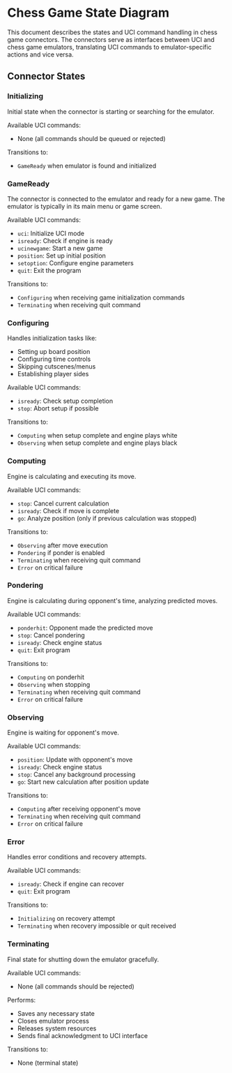 # Chess Game State Diagram

This document describes the states and UCI command handling in chess game connectors. The connectors serve as interfaces between UCI and chess game emulators, translating UCI commands to emulator-specific actions and vice versa.

## Connector States

### Initializing

Initial state when the connector is starting or searching for the emulator.

Available UCI commands:

- None (all commands should be queued or rejected)

Transitions to:

- `GameReady` when emulator is found and initialized

### GameReady

The connector is connected to the emulator and ready for a new game. The emulator is typically in its main menu or game screen.

Available UCI commands:

- `uci`: Initialize UCI mode
- `isready`: Check if engine is ready
- `ucinewgame`: Start a new game
- `position`: Set up initial position
- `setoption`: Configure engine parameters
- `quit`: Exit the program

Transitions to:

- `Configuring` when receiving game initialization commands
- `Terminating` when receiving quit command

### Configuring

Handles initialization tasks like:

- Setting up board position
- Configuring time controls
- Skipping cutscenes/menus
- Establishing player sides

Available UCI commands:

- `isready`: Check setup completion
- `stop`: Abort setup if possible

Transitions to:

- `Computing` when setup complete and engine plays white
- `Observing` when setup complete and engine plays black

### Computing

Engine is calculating and executing its move.

Available UCI commands:

- `stop`: Cancel current calculation
- `isready`: Check if move is complete
- `go`: Analyze position (only if previous calculation was stopped)

Transitions to:

- `Observing` after move execution
- `Pondering` if ponder is enabled
- `Terminating` when receiving quit command
- `Error` on critical failure

### Pondering

Engine is calculating during opponent's time, analyzing predicted moves.

Available UCI commands:

- `ponderhit`: Opponent made the predicted move
- `stop`: Cancel pondering
- `isready`: Check engine status
- `quit`: Exit program

Transitions to:

- `Computing` on ponderhit
- `Observing` when stopping
- `Terminating` when receiving quit command
- `Error` on critical failure

### Observing

Engine is waiting for opponent's move.

Available UCI commands:

- `position`: Update with opponent's move
- `isready`: Check engine status
- `stop`: Cancel any background processing
- `go`: Start new calculation after position update

Transitions to:

- `Computing` after receiving opponent's move
- `Terminating` when receiving quit command
- `Error` on critical failure

### Error

Handles error conditions and recovery attempts.

Available UCI commands:

- `isready`: Check if engine can recover
- `quit`: Exit program

Transitions to:

- `Initializing` on recovery attempt
- `Terminating` when recovery impossible or quit received

### Terminating

Final state for shutting down the emulator gracefully.

Available UCI commands:

- None (all commands should be rejected)

Performs:

- Saves any necessary state
- Closes emulator process
- Releases system resources
- Sends final acknowledgment to UCI interface

Transitions to:

- None (terminal state)
